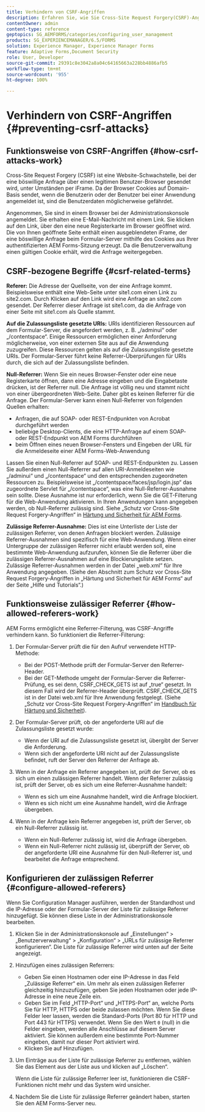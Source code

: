 ```yaml
---
title: Verhindern von CSRF-Angriffen
description: Erfahren Sie, wie Sie Cross-Site Request Forgery(CSRF)-Angriffe verhindern und Benutzerdaten vor einem unbefugten Zugriff schützen.
contentOwner: admin
content-type: reference
geptopics: SG_AEMFORMS/categories/configuring_user_management
products: SG_EXPERIENCEMANAGER/6.5/FORMS
solution: Experience Manager, Experience Manager Forms
feature: Adaptive Forms,Document Security
role: User, Developer
source-git-commit: 29391c8e3042a8a04c64165663a228bb4886afb5
workflow-type: tm+mt
source-wordcount: '955'
ht-degree: 100%

---
```


# Verhindern von CSRF-Angriffen {#preventing-csrf-attacks}

## Funktionsweise von CSRF-Angriffen {#how-csrf-attacks-work}

Cross-Site Request Forgery (CSRF) ist eine Website-Schwachstelle, bei der eine böswillige Anfrage über einen legitimen Benutzer-Browser gesendet wird, unter Umständen per iFrame. Da der Browser Cookies auf Domain-Basis sendet, wenn die Benutzerin oder der Benutzer bei einer Anwendung angemeldet ist, sind die Benutzerdaten möglicherweise gefährdet.

Angenommen, Sie sind in einem Browser bei der Administrationskonsole angemeldet. Sie erhalten eine E-Mail-Nachricht mit einem Link. Sie klicken auf den Link, über den eine neue Registerkarte im Browser geöffnet wird. Die von Ihnen geöffnete Seite enthält einen ausgeblendeten iFrame, der eine böswillige Anfrage beim Formular-Server mithilfe des Cookies aus Ihrer authentifizierten AEM Forms-Sitzung erzeugt. Da die Benutzerverwaltung einen gültigen Cookie erhält, wird die Anfrage weitergegeben.

## CSRF-bezogene Begriffe {#csrf-related-terms}

**Referer:** Die Adresse der Quellseite, von der eine Anfrage kommt. Beispielsweise enthält eine Web-Seite unter site1.com einen Link zu site2.com. Durch Klicken auf den Link wird eine Anfrage an site2.com gesendet. Der Referrer dieser Anfrage ist site1.com, da die Anfrage von einer Seite mit site1.com als Quelle stammt.

**Auf die Zulassungsliste gesetzte URIs:** URIs identifizieren Ressourcen auf dem Formular-Server, die angefordert werden, z. B. „/adminui“ oder „/contentspace“. Einige Ressourcen ermöglichen einer Anforderung möglicherweise, von einer externen Site aus auf die Anwendung zuzugreifen. Diese Ressourcen gelten als auf die Zulassungsliste gesetzte URIs. Der Formular-Server führt keine Referrer-Überprüfungen für URIs durch, die sich auf der Zulassungsliste befinden.

**Null-Referrer:** Wenn Sie ein neues Browser-Fenster oder eine neue Registerkarte öffnen, dann eine Adresse eingeben und die Eingabetaste drücken, ist der Referrer null. Die Anfrage ist völlig neu und stammt nicht von einer übergeordneten Web-Seite. Daher gibt es keinen Referrer für die Anfrage. Der Formular-Server kann einen Null-Referrer von folgenden Quellen erhalten:

* Anfragen, die auf SOAP- oder REST-Endpunkten von Acrobat durchgeführt werden
* beliebige Desktop-Clients, die eine HTTP-Anfrage auf einem SOAP- oder REST-Endpunkt von AEM Forms durchführen
* beim Öffnen eines neuen Browser-Fensters und Eingeben der URL für die Anmeldeseite einer AEM Forms-Web-Anwendung

Lassen Sie einen Null-Referrer auf SOAP- und REST-Endpunkten zu. Lassen Sie außerdem einen Null-Referrer auf allen URI-Anmeldeseiten wie „/adminui“ und „/contentspace“ und den entsprechenden zugeordneten Ressourcen zu. Beispielsweise ist „/contentspace/faces/jsp/login.jsp“ das zugeordnete Servlet für „/contentspace“, was eine Null-Referrer-Ausnahme sein sollte. Diese Ausnahme ist nur erforderlich, wenn Sie die GET-Filterung für die Web-Anwendung aktivieren. In Ihren Anwendungen kann angegeben werden, ob Null-Referrer zulässig sind. Siehe „Schutz vor Cross-Site Request Forgery-Angriffen“ in [Härtung und Sicherheit für AEM Forms](https://help.adobe.com/de_DE/livecycle/11.0/HardeningSecurity/index.html).

**Zulässige Referrer-Ausnahme:** Dies ist eine Unterliste der Liste der zulässigen Referrer, von denen Anfragen blockiert werden. Zulässige Referrer-Ausnahmen sind spezifisch für eine Web-Anwendung. Wenn einer Untergruppe der zulässigen Referrer nicht erlaubt werden soll, eine bestimmte Web-Anwendung aufzurufen, können Sie die Referrer über die zulässigen Referrer-Ausnahmen auf eine Blockierungsliste setzen. Zulässige Referrer-Ausnahmen werden in der Datei „web.xml“ für Ihre Anwendung angegeben. (Siehe den Abschnitt zum Schutz vor Cross-Site Request Forgery-Angriffen in „Härtung und Sicherheit für AEM Forms“ auf der Seite „Hilfe und Tutorials“.)

## Funktionsweise zulässiger Referrer {#how-allowed-referers-work}

AEM Forms ermöglicht eine Referrer-Filterung, was CSRF-Angriffe verhindern kann. So funktioniert die Referrer-Filterung:

1. Der Formular-Server prüft die für den Aufruf verwendete HTTP-Methode:

   * Bei der POST-Methode prüft der Formular-Server den Referrer-Header.
   * Bei der GET-Methode umgeht der Formular-Server die Referrer-Prüfung, es sei denn, CSRF_CHECK_GETS ist auf „true“ gesetzt. In diesem Fall wird der Referrer-Header überprüft. CSRF_CHECK_GETS ist in der Datei web.xml für Ihre Anwendung festgelegt. (Siehe „Schutz vor Cross-Site Request Forgery-Angriffen“ im [Handbuch für Härtung und Sicherheit](https://help.adobe.com/de_DE/livecycle/11.0/HardeningSecurity/index.html)).

1. Der Formular-Server prüft, ob der angeforderte URI auf die Zulassungsliste gesetzt wurde:

   * Wenn der URI auf die Zulassungsliste gesetzt ist, übergibt der Server die Anforderung.
   * Wenn sich der angeforderte URI nicht auf der Zulassungsliste befindet, ruft der Server den Referrer der Anfrage ab.

1. Wenn in der Anfrage ein Referrer angegeben ist, prüft der Server, ob es sich um einen zulässigen Referrer handelt. Wenn der Referrer zulässig ist, prüft der Server, ob es sich um eine Referrer-Ausnahme handelt:

   * Wenn es sich um eine Ausnahme handelt, wird die Anfrage blockiert.
   * Wenn es sich nicht um eine Ausnahme handelt, wird die Anfrage übergeben.

1. Wenn in der Anfrage kein Referrer angegeben ist, prüft der Server, ob ein Null-Referrer zulässig ist.

   * Wenn ein Null-Referrer zulässig ist, wird die Anfrage übergeben.
   * Wenn ein Null-Referrer nicht zulässig ist, überprüft der Server, ob der angeforderte URI eine Ausnahme für den Null-Referrer ist, und bearbeitet die Anfrage entsprechend.

## Konfigurieren der zulässigen Referrer {#configure-allowed-referers}

Wenn Sie Configuration Manager ausführen, werden der Standardhost und die IP-Adresse oder der Formular-Server der Liste für zulässige Referrer hinzugefügt. Sie können diese Liste in der Administrationskonsole bearbeiten.

1. Klicken Sie in der Administrationskonsole auf „Einstellungen“ > „Benutzerverwaltung“ > „Konfiguration“ > „URLs für zulässige Referrer konfigurieren“. Die Liste für zulässige Referrer wird unten auf der Seite angezeigt.
1. Hinzufügen eines zulässigen Referrers:

   * Geben Sie einen Hostnamen oder eine IP-Adresse in das Feld „Zulässige Referrer“ ein. Um mehr als einen zulässigen Referrer gleichzeitig hinzuzufügen, geben Sie jeden Hostnamen oder jede IP-Adresse in eine neue Zeile ein.
   * Geben Sie im Feld „HTTP-Port“ und „HTTPS-Port“ an, welche Ports Sie für HTTP, HTTPS oder beide zulassen möchten. Wenn Sie diese Felder leer lassen, werden die Standard-Ports (Port 80 für HTTP und Port 443 für HTTPS) verwendet. Wenn Sie den Wert `0` (null) in die Felder eingeben, werden alle Anschlüsse auf diesem Server aktiviert. Sie können außerdem eine bestimmte Port-Nummer eingeben, damit nur dieser Port aktiviert wird.
   * Klicken Sie auf Hinzufügen.

1. Um Einträge aus der Liste für zulässige Referrer zu entfernen, wählen Sie das Element aus der Liste aus und klicken auf „Löschen“.

   Wenn die Liste für zulässige Referrer leer ist, funktionieren die CSRF-Funktionen nicht mehr und das System wird unsicher.

1. Nachdem Sie die Liste für zulässige Referrer geändert haben, starten Sie den AEM Forms-Server neu.
